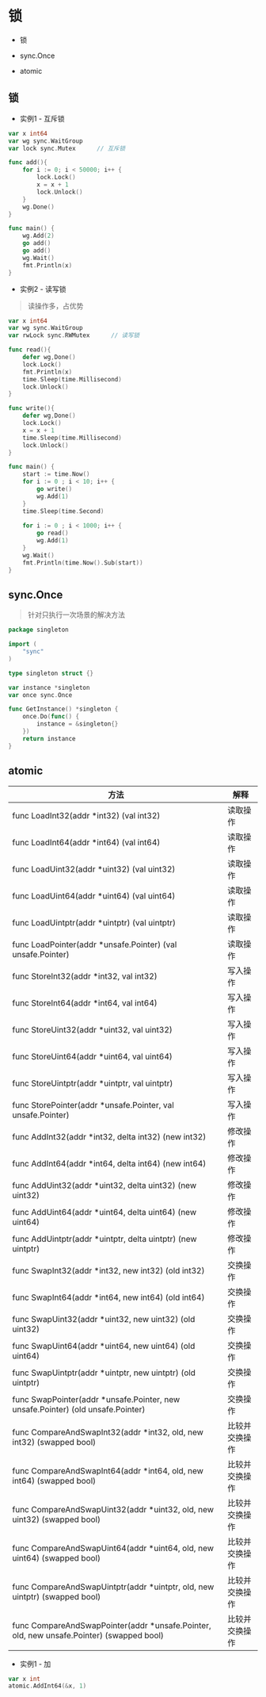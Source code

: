 
# 锁

* 锁

* sync.Once

* atomic

## 锁

* 实例1 - 互斥锁
```go 
var x int64
var wg sync.WaitGroup
var lock sync.Mutex      // 互斥锁

func add(){
    for i := 0; i < 50000; i++ {
        lock.Lock()
        x = x + 1
        lock.Unlock()
    }
    wg.Done()
}

func main() {
    wg.Add(2)
    go add()
    go add()
    wg.Wait()
    fmt.Println(x)
}

```

* 实例2 - 读写锁
> 读操作多，占优势
```go 
var x int64
var wg sync.WaitGroup
var rwLock sync.RWMutex      // 读写锁

func read(){
    defer wg,Done()
    lock.Lock()
    fmt.Println(x)
    time.Sleep(time.Millisecond)
    lock.Unlock()
}

func write(){
    defer wg,Done()
    lock.Lock()
    x = x + 1
    time.Sleep(time.Millisecond)
    lock.Unlock()
}

func main() {
    start := time.Now()
    for i := 0 ; i < 10; i++ {
        go write()
        wg.Add(1)
    }
    time.Sleep(time.Second)
    
    for i := 0 ; i < 1000; i++ {
        go read()
        wg.Add(1)
    }
    wg.Wait()
    fmt.Println(time.Now().Sub(start))
}
```


## sync.Once

> 针对只执行一次场景的解决方法
```go 
package singleton

import (
    "sync"
)

type singleton struct {}

var instance *singleton
var once sync.Once

func GetInstance() *singleton {
    once.Do(func() {
        instance = &singleton{}
    })
    return instance
}
```

## atomic
方法 | 解释
-|-
func LoadInt32(addr *int32) (val int32)|读取操作
func LoadInt64(addr *int64) (val int64)|读取操作
func LoadUint32(addr *uint32) (val uint32)|读取操作
func LoadUint64(addr *uint64) (val uint64)|读取操作
func LoadUintptr(addr *uintptr) (val uintptr)|读取操作
func LoadPointer(addr *unsafe.Pointer) (val unsafe.Pointer)|读取操作
func StoreInt32(addr *int32, val int32)|写入操作
func StoreInt64(addr *int64, val int64)|写入操作
func StoreUint32(addr *uint32, val uint32)|写入操作
func StoreUint64(addr *uint64, val uint64)|写入操作
func StoreUintptr(addr *uintptr, val uintptr)|写入操作
func StorePointer(addr *unsafe.Pointer, val unsafe.Pointer)	|写入操作
func AddInt32(addr *int32, delta int32) (new int32)|修改操作
func AddInt64(addr *int64, delta int64) (new int64)|修改操作
func AddUint32(addr *uint32, delta uint32) (new uint32)|修改操作
func AddUint64(addr *uint64, delta uint64) (new uint64)|修改操作
func AddUintptr(addr *uintptr, delta uintptr) (new uintptr)	|修改操作
func SwapInt32(addr *int32, new int32) (old int32)|交换操作
func SwapInt64(addr *int64, new int64) (old int64)|交换操作
func SwapUint32(addr *uint32, new uint32) (old uint32)|交换操作
func SwapUint64(addr *uint64, new uint64) (old uint64)|交换操作
func SwapUintptr(addr *uintptr, new uintptr) (old uintptr)|交换操作
func SwapPointer(addr *unsafe.Pointer, new unsafe.Pointer) (old unsafe.Pointer)	|交换操作
func CompareAndSwapInt32(addr *int32, old, new int32) (swapped bool)|比较并交换操作
func CompareAndSwapInt64(addr *int64, old, new int64) (swapped bool)|比较并交换操作
func CompareAndSwapUint32(addr *uint32, old, new uint32) (swapped bool)|比较并交换操作
func CompareAndSwapUint64(addr *uint64, old, new uint64) (swapped bool)|比较并交换操作
func CompareAndSwapUintptr(addr *uintptr, old, new uintptr) (swapped bool)|比较并交换操作
func CompareAndSwapPointer(addr *unsafe.Pointer, old, new unsafe.Pointer) (swapped bool)	|比较并交换操作


* 实例1 - 加
```go 
var x int
atomic.AddInt64(&x, 1)
```

